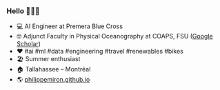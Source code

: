 ### Hello 👋👨‍💻

- 💻 AI Engineer at Premera Blue Cross
- 🤓 Adjunct Faculty in Physical Oceanography at COAPS, FSU ([Google Scholar](https://scholar.google.ca/citations?hl=en&pli=1&user=XEtG4h0AAAAJ))
- ♥️ #ai #ml #data #engineering #travel #renewables #bikes
- 🏖️ Summer enthusiast
- 🏠 Tallahassee – Montréal
- 🌎 [philippemiron.github.io](https://philippemiron.github.io/)
